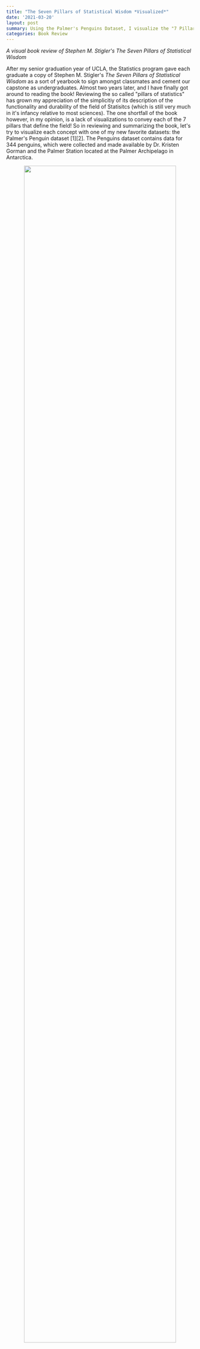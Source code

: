 ```yaml
---
title: "The Seven Pillars of Statistical Wisdom *Visualized*"
date: '2021-03-20'
layout: post
summary: Using the Palmer's Penguins Dataset, I visualize the "7 Pillars of Statistics" with worked out examples to bolster my own and other's understanding of the foundation of the field. 
categories: Book Review
---
```


*A visual book review of Stephen M. Stigler's The Seven Pillars of Statistical Wisdom*

After my senior graduation year of UCLA, the Statistics program gave each graduate a copy of Stephen M. Stigler's *The Seven Pillars of Statistical Wisdom* as a sort of yearbook to sign amongst classmates and cement our capstone as undergraduates. Almost two years later, and I have finally got around to reading the book! Reviewing the so called "pillars of statistics" has grown my appreciation of the simplicitiy of its description of the functionality and durability of the field of Statisitcs (which is still very much in it's infancy relative to most sciences). The one shortfall of the book however, in my opinion, is a lack of visualizations to convey each of the 7 pillars that define the field!  So in reviewing and summarizing the book, let's try to visualize each concept with one of my new favorite datasets: the Palmer's Penguin dataset [1][2]. The Penguins dataset contains data for 344 penguins, which were collected and made available by Dr. Kristen Gorman and the Palmer Station located at the Palmer Archipelago in Antarctica.

<div style="text-align: center"><img src="/assets/penguin_images/lter_penguins.png"
height="90%" width="90%" /></div>
[3]

### Aggregation

The first pillar described by Stigler is Aggregation, or the general summary of information by *throwing information away*! What do you mean throw away information James, shouldn't it all be relevant? Well, there are many cases when changing the way we interpret information can be useful. For instance, generating the _average value_ of a numeric field can quickly illuminate the reality of that field in relation to other fields. But to generate an average, an individual has to throw away granular information for a summary. While this may seem commonplace and intuitive in today's information age, this wasn't always the case. The use of an average wasn't used until _____ ! Since then, statistical summaries that eliminate granularity for summarization has grown. A useful visuzaltion for determining the statistical summary is the BOXPLOT.

<div style="text-align: center"><img src="/assets/penguin_images/aggregation_1.png"
height="90%" width="90%" /></div>

<div style="text-align: center"><img src="/assets/penguin_images/aggregation_2.png"
height="90%" width="90%" /></div>

Boxplots allow statisticians to 'boil down' the data into a clean illustration of averages, medians, quartiles, and ranges of the data. This can be useful for quick comparisons between cuts of the data, outlier diagnostics, and easier communication of the data at hand.  Instead of saying "Penguins in our sample are recorded as having bill lengths of 181 mm, 186 mm , 195 mm, 207 mm..." you can say "Penguins are recorded in our sample as having an *average* bill length of roughly 201 mm." This is a simple, yet immensly powerful tool for communicating information. 

### Information
    
Speaking of information, how do we, as Stigler puts it, "measure the value and aquisition of information"? How do we determine when we have enough data, and that the data we have can accurately measure the goal of the investigation in question? This has been a challenge for reseachers for a long time, dating back to when the Bank of England had to determine the accuracy of the weight and density of gold coins. At that point in time, the bank would sample coins to determine if the whole was accurate, to varying degrees of accuracy[4]. Since that point in time, statisticians have refined their methodology of sample review to develop the now famous Central Limit Theorem. The Central Limit Theorem, or CTL for short, states that as the size of the sample increases, the distribution of the mean across multiple samples will approximate a Gaussian (aka "normal") distribution. Just what does this mean? 

When performing a study, multiple observations are drawn from the sample population. Additional independent observations are collected repeatedly that represent a sample of observations. When we generate an average from this sample, it will be an *estimate* of the average for the general population from which those samples were drawn. However, this estimated average will contain some *error*. What the CTL allows for is for researchers to draw multiple *other* samples and calculate their means, and which together those means will form a normal distribution (around the average).

CTL is impressive, as it will occur no matter the shape of the population distribution from which we are drawing samples. It demonstrates that the distribution of errors from estimating the population mean fit a distribution that the field of statistics knows a lot about.

This estimate of the Gaussian distribution will be more accurate as the size of the samples drawn from the population is increased. This means that if we use our knowledge of the Gaussian distribution in general to start making inferences about the means of samples drawn from a population, that these inferences will become more useful as we increase our sample size.

So where do we see the central limit theorem, or rather, the normal distribution it is built off of, appear in real research? Let's assume we are curious to know the average body mass of penguins in our study, regardless of species. We have the luxury of having a large sample size which pinpoint an average body mass of roughly 4,200 grams. 

<div style="text-align: center"><img src="/assets/penguin_images/information_1.png"
height="90%" width="90%" /></div>

But let's assume we *didn't* have our data, and that the 344 penguins in our study represent all the penguins available in the population. Now imagine that 100 different research teams had, independetly, gone down to Antartica and gathered data for 30 penguins each from our population, and then calculated an average body mass for their group of penguins. If we were to take each of those average values and combine them, they would *still* accurate produce the average body mass of 4,200 grams, as seen in the randomly sampled version of this concept below. 

<div style="text-align: center"><img src="/assets/penguin_images/information_2.png"
height="90%" width="90%" /></div>

The point is best driven home if we were to repeat this experiment not 100 times, but *10,000* times. The larger the number of repeated samples, the closer we get to not only a normal distribution, but a normal distribution centered on the population's average value. 

<div style="text-align: center"><img src="/assets/penguin_images/information_3.png"
height="90%" width="90%" /></div>

### Likelihood

"A measurement with no context is just a number" Stigler writes to start out his chapter on Likelihood. Probability distributions are one of many ways to provide such context.  Probability distributions are used to summarize the probabilities of possible values of a random variable, as well as to calculate the confidence intervals for parameters involved in hypothesis testing. Bayesian statisticians use probability distributions in their defining of their prior and posterior distributions for hypothesis testing. Two common way of approaching probabilty distributions include probability density functions (PDF) and cummulative distribution functions (CDF), which we will see shortly. 

In the real world, the shape of a histogram of most random samples will match a well-known probability distribution. Common distributions are common because they occur again and again in different and sometimes unexpected domains. Determining the type of distribution is useful when you need to know which outcomes are most likely, the spread of potential values, and the likelihood of different results. 

In our case, the Penguin reaserch team that produced our data collected "Delta13C and Delta15N SI signatures of blood tissue, obtained during egg laying". The Delta 15 N values from the blood samples were helpful in testing the amount of Nitrogen in the biome, which can aid in indicating the foraging/ dieting behaviors and niches that male and female penguins might occupy. 

Let's pretend a researcher comes across a Delta 15 N value of 9 (). What is the probability of finding a value greater than 9 () in our population? Rather, can we determine how rare of a chance this value occurs in our data? 

First, we need to fit a distribution to our data. We can visualize our data as a histogram, and try to visualize which distributions fit best to our data. Our data appears to ...

* distribution of 15 N values 

Next, we can use the *fitditr* package in R to test multiple probability distributions against our data . The package let's us first review potential fits based on common models, then we can fit a few of these models ourselves and review their criteria / diagnostic plots. 

* QQ plot for best fits 
    -- how to interpret QQ / AIC 


Reviewing a variey of models, we find that a Generalized Gamma (GenGamma) distribution fits our data best. 
The Generalized Gamma Distribution adds a scale parameter in the ... 

Using this best fit probability distribution, we can now utlize its underlying ___ to answer our question. Using a simple r commad ( ), we find that there is a ____ chance of a __ value of less than 9. We can visualize this concept with the use of the Cummulative Distribution Function ... 

* CDF of values 



### Intercomparison
Statisitcans are often tasked with determining the differences between specified populations. A powerful application of this differentiaion is the concept that it can be done *internally*, or rather, without the reference of exterior criteria. The idea first become prominent with Francis Galton's famous essay "Statistics by Intercomparison"...   
    
William Gosset introduced the idea when employed as a Chemist for the Guiness Company [5] and found practical appliations for statistics in the brewing process. "The Probable Error of a Mean" in 1908 under the "Student" pseudonym, where "Student's T-Test" now gets its name [6].

    This concept expanded upon by fisher

    Allowed for the comparison of sample means with mathematical assumptions based on normality of sample sizes. 

    Create the ttest table we know today 

*of standard deviations a parameter is away from a constant 

** show case formula ** 


* visual of female vs male bill lengths 


* TTest results 



### Regression
    
    Prediction is the main component of modern day data science practices, where intricate machine learning models are used to attempt to classify and evaluate future inferences based on prior data. The concept of building a model that allows us to compare predicted results to the expected results was originally formed by ___ Galton in 1885, where he first defined the term "regression". In his analysis of children and parent height data, Galton introduced the concept of individual data points 'regressing to the average', exemplified where parents of above average height tended to produce shorter children, and parents of belo average height tend to produce taller children. Predicitive models, ranging in complextion from simple linear regression to (Support Vector Machines? Neural Networks?), allow us to utilize the concept that <groups within data tend to produce variation of varying definitions that >
    
    For the purpose of illustration, we can take a stab at replicating one of the models performed by the Penguins research team. One of the main goals of their team's research was evaluating a penguin's sex based on it's physical characteristics. This sort of research question is a great case example for a logistic regression model, which allows us (and the research team) to determine and evaluate a binary classification of the data, in this case Male (1) vs Female (0). In the study notes, penguins are controlled by species, and then a mix of numerical variables such as [] and [] are used. Reivewing the researchers notes, we can create a simplifid version of the Chinstrap penguin model, and try to predict sex based on just their flipper length.

    Using R, we can illustrate 

* Plot for logistic regression of Gender ~ Bill Length for chinstrap penguins 

##### report R2 value 

A reminder that *correlation is not causation*. For instance, being born with an abnomally large bill doesn't imply that a penguin will be male. Rather, males *on average* have larger bills, and we can use that metric to explain the difference in the groups. 



### Design
    Randomization 
    Florence Nightengale 
    How does one design a study to control for randomization / error / sample sizes. 

    

    The Penguin research team took design qualities into practice when they produced the underlying data for the study they performed. 

    Collected data from three different islands 
    OF population, randomly sampled populations 

    Considered the power of the sample 










### Residual 
    Difference between predicted and actual results in overall model. Regression to the mean. Evaluation of success of model.

    Going back to our previous logistic regression, let's 'diagnose' the issues the plot may have. Residuals are a way of comparing our model's predicted training data results to it's raw testing data, and seeing how well our model performs in the real world 



    OR Linear Regression based on DELTA15N 
    ? log vs normal scale for residuals





### Conclusion 

Statistics is a field of varying methodolgies and techinques that attempt to give us a better understanding of our world through the data we collect and analyze. The seven pillars that form it's foundaton provide us with a concrete understanding of how to 















Footnotes
[1] Cite penguins data https://github.com/allisonhorst/palmerpenguins
[2] Common replacement for IRIS data - which has recently been 'canceled' by many statisticians due to recent growth in knowledge that is create ___ (fisher?) had policial views that do not sit well with our current generation (i.e. )
[3] Photo citation. 
[4] Trial of Pyx 
[5] Yum beer stats 
[6] Guniess policy against publicaiton of work under its name. 
 


https://cran.r-project.org/web/packages/fitdistrplus/vignettes/paper2JSS.pdf
https://en.wikipedia.org/wiki/Generalized_gamma_distribution


CTL 
https://machinelearningmastery.com/a-gentle-introduction-to-the-central-limit-theorem-for-machine-learning/
https://en.wikipedia.org/wiki/Central_limit_theorem  <- SEE PLOT 
https://sphweb.bumc.bu.edu/otlt/mph-modules/bs/bs704_probability/BS704_Probability12.html


